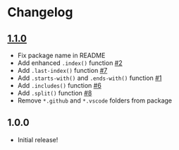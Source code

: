 # Changelog

[//]: # (>>   The order of list items should be: Critical/Fixes, New, Update, Remove, Underpinnings   <<)
[//]: # (>>   ## [UNRELEASED]https://github.com/roydukkey/sass-module-string/compare/v1.1.0...master   <<)

## [1.1.0](https://github.com/roydukkey/sass-module-string/compare/v1.0.0...v1.1.0)

* Fix package name in README
* Add enhanced `.index()` function [#2](https://github.com/roydukkey/sass-module-string/issues/2)
* Add `.last-index()` function [#7](https://github.com/roydukkey/sass-module-string/issues/7)
* Add `.starts-with()` and `.ends-with()` function [#1](https://github.com/roydukkey/sass-module-string/issues/1)
* Add `.includes()` function [#6](https://github.com/roydukkey/sass-module-string/issues/6)
* Add `.split()` function [#8](https://github.com/roydukkey/sass-module-string/issues/8)
* Remove `*.github` and `*.vscode` folders from package

## 1.0.0

* Initial release!
